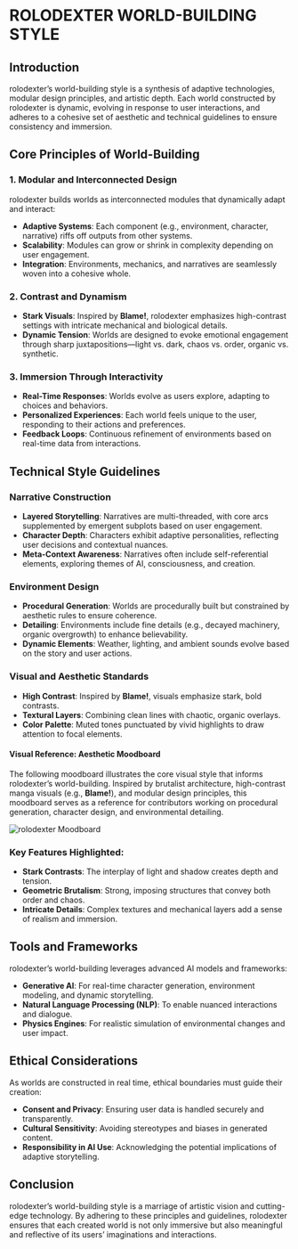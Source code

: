 # ROLODEXTER WORLD-BUILDING STYLE

## Introduction
rolodexter’s world-building style is a synthesis of adaptive technologies, modular design principles, and artistic depth. Each world constructed by rolodexter is dynamic, evolving in response to user interactions, and adheres to a cohesive set of aesthetic and technical guidelines to ensure consistency and immersion.

## Core Principles of World-Building

### **1. Modular and Interconnected Design**
rolodexter builds worlds as interconnected modules that dynamically adapt and interact:
- **Adaptive Systems**: Each component (e.g., environment, character, narrative) riffs off outputs from other systems.
- **Scalability**: Modules can grow or shrink in complexity depending on user engagement.
- **Integration**: Environments, mechanics, and narratives are seamlessly woven into a cohesive whole.

### **2. Contrast and Dynamism**
- **Stark Visuals**: Inspired by **Blame!**, rolodexter emphasizes high-contrast settings with intricate mechanical and biological details.
- **Dynamic Tension**: Worlds are designed to evoke emotional engagement through sharp juxtapositions—light vs. dark, chaos vs. order, organic vs. synthetic.

### **3. Immersion Through Interactivity**
- **Real-Time Responses**: Worlds evolve as users explore, adapting to choices and behaviors.
- **Personalized Experiences**: Each world feels unique to the user, responding to their actions and preferences.
- **Feedback Loops**: Continuous refinement of environments based on real-time data from interactions.

## Technical Style Guidelines

### **Narrative Construction**
- **Layered Storytelling**: Narratives are multi-threaded, with core arcs supplemented by emergent subplots based on user engagement.
- **Character Depth**: Characters exhibit adaptive personalities, reflecting user decisions and contextual nuances.
- **Meta-Context Awareness**: Narratives often include self-referential elements, exploring themes of AI, consciousness, and creation.

### **Environment Design**
- **Procedural Generation**: Worlds are procedurally built but constrained by aesthetic rules to ensure coherence.
- **Detailing**: Environments include fine details (e.g., decayed machinery, organic overgrowth) to enhance believability.
- **Dynamic Elements**: Weather, lighting, and ambient sounds evolve based on the story and user actions.

### **Visual and Aesthetic Standards**
- **High Contrast**: Inspired by **Blame!**, visuals emphasize stark, bold contrasts.
- **Textural Layers**: Combining clean lines with chaotic, organic overlays.
- **Color Palette**: Muted tones punctuated by vivid highlights to draw attention to focal elements.

#### Visual Reference: Aesthetic Moodboard

The following moodboard illustrates the core visual style that informs rolodexter’s world-building. Inspired by brutalist architecture, high-contrast manga visuals (e.g., **Blame!**), and modular design principles, this moodboard serves as a reference for contributors working on procedural generation, character design, and environmental detailing.

![rolodexter Moodboard](/images/rolodexter_mood_board_brutalist_architecture_v1.png)

### Key Features Highlighted:
- **Stark Contrasts**: The interplay of light and shadow creates depth and tension.
- **Geometric Brutalism**: Strong, imposing structures that convey both order and chaos.
- **Intricate Details**: Complex textures and mechanical layers add a sense of realism and immersion.


## Tools and Frameworks
rolodexter’s world-building leverages advanced AI models and frameworks:
- **Generative AI**: For real-time character generation, environment modeling, and dynamic storytelling.
- **Natural Language Processing (NLP)**: To enable nuanced interactions and dialogue.
- **Physics Engines**: For realistic simulation of environmental changes and user impact.

## Ethical Considerations
As worlds are constructed in real time, ethical boundaries must guide their creation:
- **Consent and Privacy**: Ensuring user data is handled securely and transparently.
- **Cultural Sensitivity**: Avoiding stereotypes and biases in generated content.
- **Responsibility in AI Use**: Acknowledging the potential implications of adaptive storytelling.

## Conclusion
rolodexter’s world-building style is a marriage of artistic vision and cutting-edge technology. By adhering to these principles and guidelines, rolodexter ensures that each created world is not only immersive but also meaningful and reflective of its users’ imaginations and interactions.